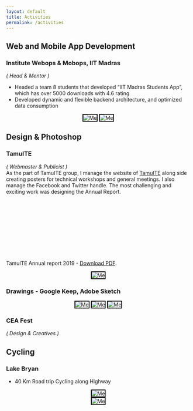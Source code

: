 ```yaml
---
layout: default
title: Activities
permalink: /activities
---
```

<style>
.act_image{
  max-width:400px;
  max-height:300px;
  border: 2px solid black
}
</style>
## Web and Mobile App Development
### Institute Webops & Mobops, IIT Madras

*( Head & Mentor )* <br>
-	Headed a team 8 students that developed “IIT Madras Students App”, which has over 5000 downloads with 4.6 rating
-	Developed dynamic and flexible backend architecture, and optimized data consumption
<center>
<img class="act_image" src="/assets/students_app_0.png" alt="Me">
<img class="act_image" class="home" src="/assets/students_app_1.png" alt="Me">
</center>

## Design & Photoshop
### TamuITE

*( Webmaster & Publicist )* <br>
As the part of TamuITE group, I manage the website of [TamuITE](http://texite.org/tamu/) along side creating posters for technical workshops and general meetings. I also manage the Facebook and Twitter handle. The most challenging and exciting work was designing the Annual Report.

<object data="/assets/annual_report_final.pdf" type="application/pdf" width="700px" height="700px">
    <embed src="/assets/annual_report_final.pdf">
        <p>TamuITE Annual report 2019 - <a href="/assets/annual_report_final.pdf">Download PDF</a>.</p>
    </embed>
</object>
<center>
<img class="act_image" class="home" src="/assets/general_meeting.jpg" alt="Me">
</center>

### Drawings - Google Keep, Adobe Sketch
<center>
<img class="act_image" class="home" src="/assets/paint1.jpg" alt="Me">
<img class="act_image" class="home" src="/assets/paint2.jpg" alt="Me">
<img class="act_image" class="home" src="/assets/paint3.jpg" alt="Me">
</center>

### CEA Fest
*( Design & Creatives )* <br>


## Cycling

### Lake Bryan
* 40 Km Road trip Cycling along Highway
<center>
<img class="act_image" class="home" src="/assets/cycle1.jpg" alt="Me">
<br>
<img class="act_image" class="home" src="/assets/cycle2.jpg" alt="Me">
</center>
